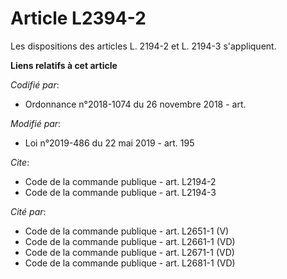 # Article L2394-2

Les dispositions des articles L. 2194-2 et L. 2194-3 s'appliquent.

**Liens relatifs à cet article**

_Codifié par_:

  - Ordonnance n°2018-1074 du 26 novembre 2018 - art.

_Modifié par_:

  - Loi n°2019-486 du 22 mai 2019 - art. 195

_Cite_:

  - Code de la commande publique - art. L2194-2
  - Code de la commande publique - art. L2194-3

_Cité par_:

  - Code de la commande publique - art. L2651-1 (V)
  - Code de la commande publique - art. L2661-1 (VD)
  - Code de la commande publique - art. L2671-1 (VD)
  - Code de la commande publique - art. L2681-1 (VD)
